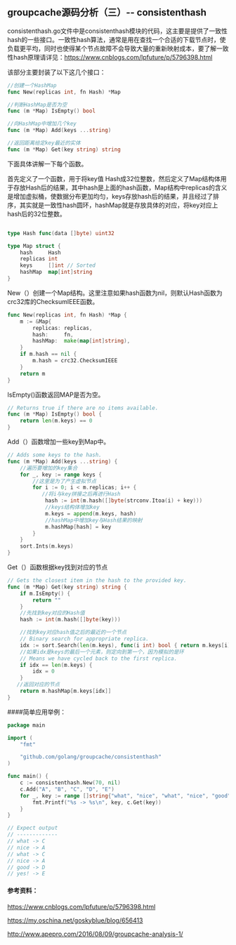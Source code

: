 ## groupcache源码分析（三）-- consistenthash
consistenthash.go文件中是consistenthash模块的代码，这主要是提供了一致性hash的一些接口。一致性hash算法，通常是用在查找一个合适的下载节点时，使负载更平均，同时也使得某个节点故障不会导致大量的重新映射成本，要了解一致性hash原理请详见：<https://www.cnblogs.com/lpfuture/p/5796398.html>

该部分主要封装了以下这几个接口：

```go
//创建一个HashMap
func New(replicas int, fn Hash) *Map

//判断HashMap是否为空
func (m *Map) IsEmpty() bool

//向HashMap中增加几个key
func (m *Map) Add(keys ...string)

//返回距离给定key最近的实体
func (m *Map) Get(key string) string
```

下面具体讲解一下每个函数。

首先定义了一个函数，用于将key值 Hash成32位整数，然后定义了Map结构体用于存放Hash后的结果，其中hash是上面的hash函数，Map结构中replicas的含义是增加虚拟桶，使数据分布更加均匀，keys存放hash后的结果，并且经过了排序，其实就是一致性hash圆环，hashMap就是存放具体的对应，将key对应上hash后的32位整数。

```go

type Hash func(data []byte) uint32

type Map struct {
	hash     Hash
	replicas int
	keys     []int // Sorted
	hashMap  map[int]string
}
```
New（）创建一个Map结构。这里注意如果hash函数为nil，则默认Hash函数为crc32库的ChecksumIEEE函数。

```go
func New(replicas int, fn Hash) *Map {
	m := &Map{
		replicas: replicas,
		hash:     fn,
		hashMap:  make(map[int]string),
	}
	if m.hash == nil {
		m.hash = crc32.ChecksumIEEE
	}
	return m
}
```
IsEmpty()函数返回MAP是否为空。

```go
// Returns true if there are no items available.
func (m *Map) IsEmpty() bool {
	return len(m.keys) == 0
}
```
Add（）函数增加一些key到Map中。

```go
// Adds some keys to the hash.
func (m *Map) Add(keys ...string) {
	//遍历要增加的key集合
	for _, key := range keys {
		//这里是为了产生虚拟节点
		for i := 0; i < m.replicas; i++ {
		   //将i与key拼接之后再进行Hash
			hash := int(m.hash([]byte(strconv.Itoa(i) + key)))
			//keys结构体增加key
			m.keys = append(m.keys, hash)
			//hashMap中增加key与Hash结果的映射
			m.hashMap[hash] = key
		}
	}
	sort.Ints(m.keys)
}
```
Get（）函数根据key找到对应的节点

```go
// Gets the closest item in the hash to the provided key.
func (m *Map) Get(key string) string {
	if m.IsEmpty() {
		return ""
	}
	//先找到key对应的Hash值
	hash := int(m.hash([]byte(key)))

	//找到key对应hash值之后的最近的一个节点
	// Binary search for appropriate replica.
	idx := sort.Search(len(m.keys), func(i int) bool { return m.keys[i] >= hash })
    //如果idx是keys的最后一个元素，则定向到第一个，因为模拟的是环
	// Means we have cycled back to the first replica.
	if idx == len(m.keys) {
		idx = 0
	}
   //返回对应的节点
	return m.hashMap[m.keys[idx]]
}

```

####简单应用举例：
```go
package main

import (
	"fmt"

	"github.com/golang/groupcache/consistenthash"
)

func main() {
	c := consistenthash.New(70, nil)
	c.Add("A", "B", "C", "D", "E")
	for _, key := range []string{"what", "nice", "what", "nice", "good", "yes!"} {
		fmt.Printf("%s -> %s\n", key, c.Get(key))
	}
}

// Expect output
// -------------
// what -> C
// nice -> A
// what -> C
// nice -> A
// good -> D
// yes! -> E
```

#### 参考资料：

<https://www.cnblogs.com/lpfuture/p/5796398.html>

<https://my.oschina.net/goskyblue/blog/656413>

<http://www.apepro.com/2016/08/09/groupcache-analysis-1/>